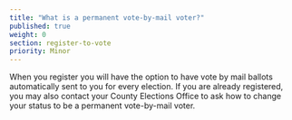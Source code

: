 ```yaml
---
title: "What is a permanent vote-by-mail voter?"
published: true
weight: 0
section: register-to-vote
priority: Minor
---
```

When you register you will have the option to have vote by mail ballots automatically sent to you for every election.  If you are already registered, you may also contact your County Elections Office to ask how to change your status to be a permanent vote-by-mail voter.
